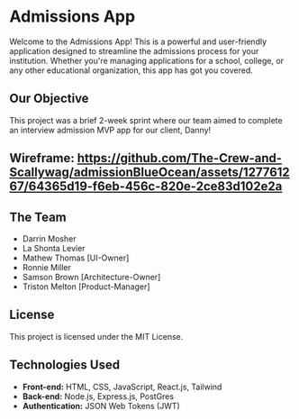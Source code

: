 # Admissions App

Welcome to the Admissions App! This is a powerful and user-friendly application designed to streamline the admissions process for your institution. 
Whether you're managing applications for a school, college, or any other educational organization, this app has got you covered.

## Our Objective

This project was a brief 2-week sprint where our team aimed to complete an interview admission MVP app for our client, Danny!


## Wireframe: https://github.com/The-Crew-and-Scallywag/admissionBlueOcean/assets/127761267/64365d19-f6eb-456c-820e-2ce83d102e2a

## The Team

- Darrin Mosher
- La Shonta Levier
- Mathew Thomas [UI-Owner]
- Ronnie Miller
- Samson Brown [Architecture-Owner]
- Triston Melton [Product-Manager]

## License

This project is licensed under the MIT License.

## Technologies Used

- **Front-end:** HTML, CSS, JavaScript, React.js, Tailwind
- **Back-end:** Node.js, Express.js, PostGres
- **Authentication:** JSON Web Tokens (JWT)
